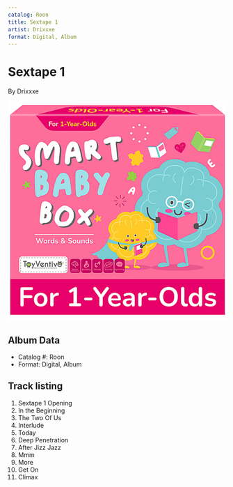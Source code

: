 ```yaml
---
catalog: Roon
title: Sextape 1
artist: Drixxxe
format: Digital, Album
---
```


# Sextape 1

By Drixxxe

![](../../assets/albumcovers/Drixxxe-Sextape_1.png)

## Album Data

- Catalog #: Roon
- Format: Digital, Album


## Track listing


1. Sextape 1 Opening
2. In the Beginning
3. The Two Of Us
4. Interlude
5. Today
6. Deep Penetration
7. After Jizz Jazz
8. Mmm
9. More
10. Get On
11. Climax

